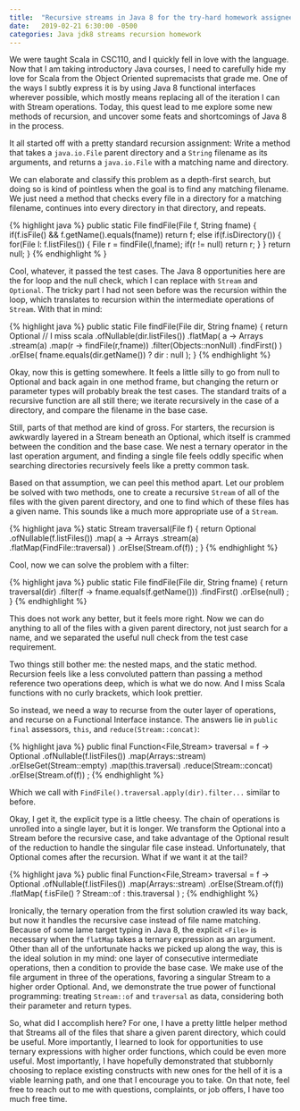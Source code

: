 ```yaml
---
title:  "Recursive streams in Java 8 for the try-hard homework assignee"
date:   2019-02-21 6:30:00 -0500
categories: Java jdk8 streams recursion homework
---
```


We were taught Scala in CSC110, and I quickly fell in love with the language.
Now that I am taking introductory Java courses, I need to carefully hide my
love for Scala from the Object Oriented supremacists that grade me. One of the
ways I subtly express it is by using Java 8 functional interfaces wherever
possible, which mostly means replacing all of the iteration I can with Stream
operations. Today, this quest lead to me explore some new methods of recursion,
and uncover some feats and shortcomings of Java 8 in the process.

It all started off with a pretty standard recursion assignment: Write a method
that takes a `java.io.File` parent directory and a `String` filename as its
arguments, and returns a `java.io.File` with a matching name and directory.

We can elaborate and classify this problem as a depth-first search, but doing
so is kind of pointless when the goal is to find any matching filename. We just
need a method that checks every file in a directory for a matching filename,
continues into every directory in that directory, and repeats.

{% highlight java %}
public static File findFile(File f, String fname)
{
  if(f.isFile() && f.getName().equals(fname))
    return f;
  else if(f.isDirectory()) {
    for(File l: f.listFiles()) {
      File r = findFile(l,fname);
      if(r != null)
        return r;
    }
  }
  return null;
}
{% endhighlight % }

Cool, whatever, it passed the test cases. The Java 8 opportunities here are the
for loop and the null check, which I can replace with `Stream` and `Optional`.
The tricky part I had not seen before was the recursion within the loop, which
translates to recursion within the intermediate operations of `Stream`. With
that in mind:

{% highlight java %}
public static File findFile(File dir, String fname)
{
  return Optional // I miss scala
    .ofNullable(dir.listFiles())
    .flatMap( a -> Arrays
      .stream(a)
      .map(r -> findFile(r,fname))
      .filter(Objects::nonNull)
      .findFirst()
    )
    .orElse( fname.equals(dir.getName()) ? dir : null );
}
{% endhighlight %}

Okay, now this is getting somewhere. It feels a little silly to go from null
to Optional and back again in one method frame, but changing the return or
parameter types will probably break the test cases. The standard traits of a
recursive function are all still there; we iterate recursively in the case
of a directory, and compare the filename in the base case.

Still, parts of that method are kind of gross. For starters, the recursion is
awkwardly layered in a Stream beneath an Optional, which itself is crammed
between the condition and the base case. We nest a ternary operator in the last
operation argument, and finding a single file feels oddly specific when
searching directories recursively feels like a pretty common task.

Based on that assumption, we can peel this method apart. Let our problem be
solved with two methods, one to create a recursive `Stream` of all of the files
with the given parent directory, and one to find which of these files has a
given name. This sounds like a much more appropriate use of a `Stream`.

{% highlight java %}
static Stream<File> traversal(File f) {
  return Optional
  .ofNullable(f.listFiles())
  .map( a -> Arrays
    .stream(a)
    .flatMap(FindFile::traversal)
  )
  .orElse(Stream.of(f))
  ;
}
{% endhighlight %}

Cool, now we can solve the problem with a filter:

{% highlight java %}
public static File findFile(File dir, String fname) {
  return traversal(dir)
    .filter(f -> fname.equals(f.getName()))
    .findFirst()
    .orElse(null)
    ;
}
{% endhighlight %}

This does not work any better, but it feels more right. Now we can do anything
to all of the files with a given parent directory, not just search for a name,
and we separated the useful null check from the test case requirement.

Two things still bother me: the nested maps, and the static method. Recursion
feels like a less convoluted pattern than passing a method reference two
operations deep, which is what we do now. And I miss Scala functions with no
curly brackets, which look prettier.

So instead, we need a way to recurse from the outer layer of operations, and
recurse on a Functional Interface instance. The answers lie in `public final`
assessors, `this`, and `reduce(Stream::concat)`:

{% highlight java %}
public final Function<File,Stream<File>> traversal = f -> Optional
  .ofNullable(f.listFiles())
  .map(Arrays::stream)
  .orElseGet(Stream::empty)
  .map(this.traversal)
  .reduce(Stream::concat)
  .orElse(Stream.of(f))
  ;
{% endhighlight %}

Which we call with `FindFile().traversal.apply(dir).filter...` similar to
before.

Okay, I get it, the explicit type is a little cheesy. The chain of operations
is unrolled into a single layer, but it is longer. We transform the Optional
into a Stream before the recursive case, and take advantage of the Optional
result of the reduction to handle the singular file case instead. Unfortunately,
that Optional comes after the recursion. What if we want it at the tail?

{% highlight java %}
public final Function<File,Stream<File>> traversal = f -> Optional
  .ofNullable(f.listFiles())
  .map(Arrays::stream)
  .orElse(Stream.of(f))
  .<File>flatMap( f.isFile() ? Stream::of : this.traversal )
  ;
{% endhighlight %}

Ironically, the ternary operation from the first solution crawled its way back,
but now it handles the recursive case instead of file name matching. Because of
some lame target typing in Java 8, the explicit `<File>` is necessary when the
`flatMap` takes a ternary expression as an argument. Other than all of the
unfortunate hacks we picked up along the way, this is the ideal solution
in my mind: one layer of consecutive intermediate operations, then a condition
to provide the base case. We make use of the file argument in three of the
operations, favoring a singular Stream to a higher order Optional. And, we
demonstrate the true power of functional programming: treating `Stream::of`
and `traversal` as data, considering both their parameter and return types.

So, what did I accomplish here? For one, I have a pretty little helper method
that Streams all of the files that share a given parent directory, which could
be useful. More importantly, I learned to look for opportunities to use ternary
expressions with higher order functions, which could be even more useful. Most
importantly, I have hopefully demonstrated that stubbornly choosing to replace
existing constructs with new ones for the hell of it is a viable learning path,
and one that I encourage you to take. On that note, feel free to reach out to
me with questions, complaints, or job offers, I have too much free time.
